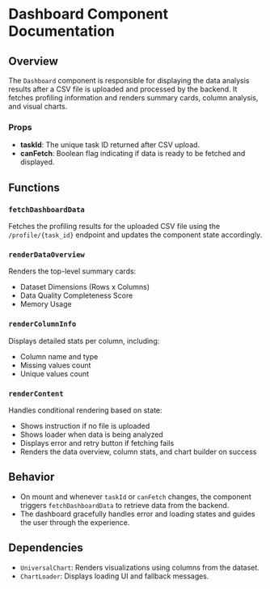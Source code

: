 # Dashboard Component Documentation

## Overview

The `Dashboard` component is responsible for displaying the data analysis results after a CSV file is uploaded and processed by the backend. It fetches profiling information and renders summary cards, column analysis, and visual charts.

### Props

- **taskId**: The unique task ID returned after CSV upload.
- **canFetch**: Boolean flag indicating if data is ready to be fetched and displayed.

## Functions

### `fetchDashboardData`

Fetches the profiling results for the uploaded CSV file using the `/profile/{task_id}` endpoint and updates the component state accordingly.

### `renderDataOverview`

Renders the top-level summary cards:

- Dataset Dimensions (Rows x Columns)
- Data Quality Completeness Score
- Memory Usage

### `renderColumnInfo`

Displays detailed stats per column, including:

- Column name and type
- Missing values count
- Unique values count

### `renderContent`

Handles conditional rendering based on state:

- Shows instruction if no file is uploaded
- Shows loader when data is being analyzed
- Displays error and retry button if fetching fails
- Renders the data overview, column stats, and chart builder on success

## Behavior

- On mount and whenever `taskId` or `canFetch` changes, the component triggers `fetchDashboardData` to retrieve data from the backend.
- The dashboard gracefully handles error and loading states and guides the user through the experience.

## Dependencies

- `UniversalChart`: Renders visualizations using columns from the dataset.
- `ChartLoader`: Displays loading UI and fallback messages.
